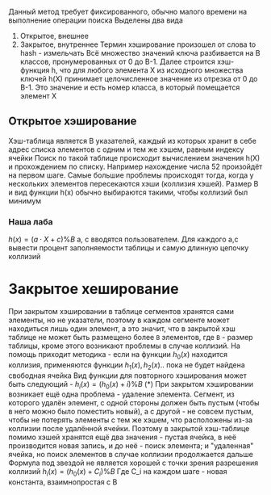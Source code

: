 Данный метод требует фиксированного, обычно малого времени на выполнение операции поиска
Выделены два вида
1. Открытое, внешнее
2. Закрытое, внутреннее
Термин хэширование произошел от слова to hash - измельчать
Всё множество значений ключа разбивается на B классов, пронумерованных от 0 до B-1. Далее строится хэш-функция h, что для любого элемента X из исходного множества ключей h(X) принимает целочисленное значение из отрезка от 0 до B-1. Это значение и есть номер класса, в который помещается элемент X
## Открытое хэширование
Хэш-таблица является B указателей, каждый из которых хранит в себе адрес списка элементов с одним и тем же хэшем, равным индексу ячейки
Поиск по такой таблице происходит вычислением значения h(X) и прохождением по списку. Например нахождение числа 52 произойдёт на первом шаге. Самые большие проблемы происходят тогда, когда у нескольких элементов пересекаются хэши (коллизия хэшей). Размер B и вид функции h(x) обычно выбираются такими, чтобы коллизий был минимум
### Наша лаба
$h(x)=(a\cdot{}X+c)\%B$
a, c вводятся пользователем.
Для каждого a,c вывести процент заполняемости таблицы и самую длинную цепочку коллизий
# Закрытое хеширование
При закрытом хэшировании в таблице сегментов хранятся сами элементы, но не указатели, поэтому в каждом сегменте может находиться лишь один элемент, а это значит, что в закрытой хэш таблице не может быть размещено более `B` элементов, где `B` - размер таблицы, кроме этого возникают проблемы в случае коллизий. На помощь приходит методика - если на функции $h_{0}(x)$ находится коллизия, применяются функции $h_{1}(x),h_{2}(x)..$ пока не будет найдена свободная ячейка
Вид функции для повторного хэширования может быть следующий - $h_{i}(x)=(h_{0}(x)+i)\%B$ (\*)
При закрытом хэшировании возникает ещё одна проблема - удаление элемента. Сегмент, из которого удалён элемент, с одной стороны должен быть пустым (чтобы в него можно было поместить новый), а с другой - не совсем пустым, чтобы не потерять элементы с тем же хэшем, что расположены из-за коллизии после удалённой ячейки. Поэтому в закрытой хэш-таблице помимо хэшей хранятся ещё два значения - пустая ячейка, в неё производится новая запись, и до неё - поиск элемента; и "удаленная" ячейка, но поиск элементов в случае коллизии продолжается дальше
Формула под звездой не является хорошей с точки зрения разрешения коллизий
$h_{i}(x)=(h_{0}(x)+C_{i})\%B$
Где C_i на каждом шаге - новая константа, взаимнопростая с B